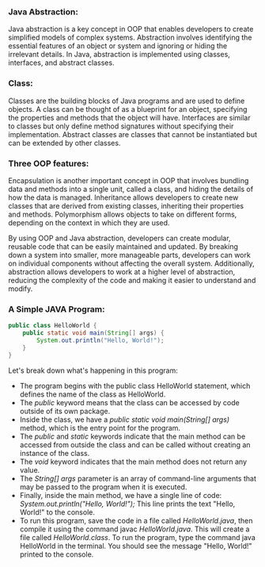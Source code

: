 ### Java Abstraction:
Java abstraction is a key concept in OOP that enables developers to create simplified models of complex systems. Abstraction involves identifying the essential features of an object or system and ignoring or hiding the irrelevant details. In Java, abstraction is implemented using classes, interfaces, and abstract classes.
### Class:
Classes are the building blocks of Java programs and are used to define objects. A class can be thought of as a blueprint for an object, specifying the properties and methods that the object will have. Interfaces are similar to classes but only define method signatures without specifying their implementation. Abstract classes are classes that cannot be instantiated but can be extended by other classes.
### Three OOP features:
Encapsulation is another important concept in OOP that involves bundling data and methods into a single unit, called a class, and hiding the details of how the data is managed. Inheritance allows developers to create new classes that are derived from existing classes, inheriting their properties and methods. Polymorphism allows objects to take on different forms, depending on the context in which they are used.

By using OOP and Java abstraction, developers can create modular, reusable code that can be easily maintained and updated. By breaking down a system into smaller, more manageable parts, developers can work on individual components without affecting the overall system. Additionally, abstraction allows developers to work at a higher level of abstraction, reducing the complexity of the code and making it easier to understand and modify.


### A Simple JAVA Program:

```java
public class HelloWorld {
    public static void main(String[] args) {
        System.out.println("Hello, World!");
    }
}
```

Let's break down what's happening in this program:

- The program begins with the public class HelloWorld statement, which defines the name of the class as HelloWorld.
- The *public* keyword means that the class can be accessed by code outside of its own package.
- Inside the class, we have a *public static void main(String[] args)* method, which is the entry point for the program.
- The *public* and *static* keywords indicate that the main method can be accessed from outside the class and can be called without creating an instance of the class.
- The *void* keyword indicates that the main method does not return any value.
- The *String[] args* parameter is an array of command-line arguments that may be passed to the program when it is executed.
- Finally, inside the main method, we have a single line of code: *System.out.println("Hello, World!");* This line prints the text "Hello, World!" to the console.
- To run this program, save the code in a file called *HelloWorld.java*, then compile it using the command javac *HelloWorld.java*. This will create a file called *HelloWorld.class*. To run the program, type the command java HelloWorld in the terminal. You should see the message "Hello, World!" printed to the console.